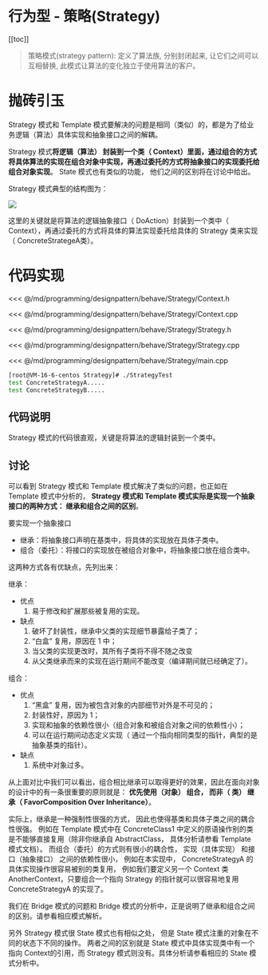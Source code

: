 # 行为型 - 策略(Strategy)

​[[toc]]

> 策略模式(strategy pattern): 定义了算法族, 分别封闭起来, 让它们之间可以互相替换, 此模式让算法的变化独立于使用算法的客户。

# 抛砖引玉

Strategy 模式和 Template 模式要解决的问题是相同（类似）的，都是为了给业务逻辑（算法）具体实现和抽象接口之间的解耦。 

Strategy 模式**将逻辑（算法） 封装到一个类（ Context）里面，通过组合的方式将具体算法的实现在组合对象中实现，再通过委托的方式将抽象接口的实现委托给组合对象实现**。 State 模式也有类似的功能， 他们之间的区别将在讨论中给出。

Strategy 模式典型的结构图为：

![](_images/programming/designpattern/behave/Strategy.png)

这里的关键就是将算法的逻辑抽象接口（ DoAction）封装到一个类中（ Context），再通过委托的方式将具体的算法实现委托给具体的 Strategy 类来实现（ ConcreteStrategeA类）。

# 代码实现

<<< @/md/programming/designpattern/behave/Strategy/Context.h

<<< @/md/programming/designpattern/behave/Strategy/Context.cpp

<<< @/md/programming/designpattern/behave/Strategy/Strategy.h

<<< @/md/programming/designpattern/behave/Strategy/Strategy.cpp

<<< @/md/programming/designpattern/behave/Strategy/main.cpp

```bash
[root@VM-16-6-centos Strategy]# ./StrategyTest
test ConcreteStrategyA.....
test ConcreteStrategyB.....
```

## 代码说明

Strategy 模式的代码很直观，关键是将算法的逻辑封装到一个类中。

## 讨论

可以看到 Strategy 模式和 Template 模式解决了类似的问题，也正如在 Template 模式中分析的， **Strategy 模式和 Template 模式实际是实现一个抽象接口的两种方式： 继承和组合之间的区别**。 

要实现一个抽象接口

* 继承：将抽象接口声明在基类中，将具体的实现放在具体子类中。 
* 组合（委托）：将接口的实现放在被组合对象中，将抽象接口放在组合类中。

这两种方式各有优缺点，先列出来：

继承：

* 优点
    1. 易于修改和扩展那些被复用的实现。
* 缺点
    1. 破坏了封装性，继承中父类的实现细节暴露给子类了；
    2. “白盒” 复用，原因在 1 中；
    3. 当父类的实现更改时，其所有子类将不得不随之改变
    4. 从父类继承而来的实现在运行期间不能改变（编译期间就已经确定了）。

组合：

* 优点
    1. “黑盒” 复用，因为被包含对象的内部细节对外是不可见的；
    2. 封装性好，原因为 1；
    3. 实现和抽象的依赖性很小（组合对象和被组合对象之间的依赖性小）；
    4. 可以在运行期间动态定义实现（ 通过一个指向相同类型的指针，典型的是抽象基类的指针）。
* 缺点
    1. 系统中对象过多。

从上面对比中我们可以看出，组合相比继承可以取得更好的效果，因此在面向对象的设计中的有一条很重要的原则就是： **优先使用（对象） 组合， 而非（ 类） 继承（ FavorComposition Over Inheritance）**。

实际上，继承是一种强制性很强的方式， 因此也使得基类和具体子类之间的耦合性很强。 例如在 Template 模式中在 ConcreteClass1 中定义的原语操作别的类是不能够直接复用（除非你继承自 AbstractClass， 具体分析请参看 Template 模式文档）。 而组合（委托）的方式则有很小的耦合性， 实现（具体实现） 和接口（抽象接口） 之间的依赖性很小， 例如在本实现中， ConcreteStrategyA 的具体实现操作很容易被别的类复用， 例如我们要定义另一个 Context 类 AnotherContext，只要组合一个指向 Strategy 的指针就可以很容易地复用 ConcreteStrategyA 的实现了。

我们在 Bridge 模式的问题和 Bridge 模式的分析中，正是说明了继承和组合之间的区别。请参看相应模式解析。

另外 Strategy 模式很 State 模式也有相似之处， 但是 State 模式注重的对象在不同的状态下不同的操作。 两者之间的区别就是 State 模式中具体实现类中有一个指向 Context的引用，而 Strategy 模式则没有。具体分析请参看相应的 State 模式分析中。